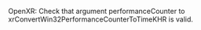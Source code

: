 OpenXR: Check that argument performanceCounter to
xrConvertWin32PerformanceCounterToTimeKHR is valid.
